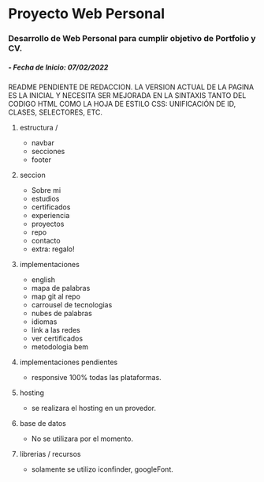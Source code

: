 # Proyecto Web Personal

### Desarrollo de Web Personal para cumplir objetivo de Portfolio y CV.

##### - Fecha de Inicio: 07/02/2022

README PENDIENTE DE REDACCION. LA VERSION ACTUAL DE LA PAGINA ES LA INICIAL Y NECESITA SER MEJORADA EN LA SINTAXIS TANTO DEL CODIGO HTML COMO LA HOJA DE ESTILO CSS: UNIFICACIÓN DE ID, CLASES, SELECTORES, ETC. 

1. estructura / 
    - navbar
    - secciones
    - footer
2. seccion
    - Sobre mi
    - estudios
    - certificados
    - experiencia
    - proyectos
    - repo
    - contacto
    - extra: regalo!
2. implementaciones
    - english
    - mapa de palabras
    - map git al repo
    - carrousel de tecnologias
    - nubes de palabras
    - idiomas
    - link a las redes
    - ver certificados
    - metodologia bem

3. implementaciones pendientes
    - responsive 100% todas las plataformas.

4. hosting
    - se realizara el hosting en un provedor.

5. base de datos
    - No se utilizara por el momento.

7. librerias / recursos
    - solamente se utilizo iconfinder, googleFont.
